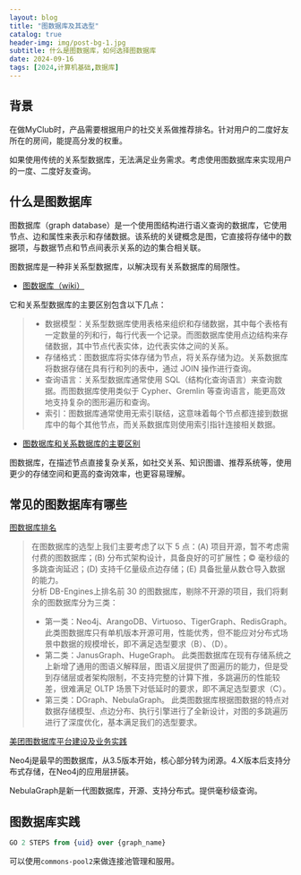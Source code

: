 ```yaml
---
layout: blog
title: "图数据库及其选型"
catalog: true
header-img: img/post-bg-1.jpg
subtitle: 什么是图数据库，如何选择图数据库
date: 2024-09-16
tags: [2024,计算机基础,数据库]
---
```


## 背景
在做MyClub时，产品需要根据用户的社交关系做推荐排名。针对用户的二度好友所在的房间，能提高分发的权重。

如果使用传统的关系型数据库，无法满足业务需求。考虑使用图数据库来实现用户的一度、二度好友查询。

## 什么是图数据库
图数据库（graph database）是一个使用图结构进行语义查询的数据库，它使用节点、边和属性来表示和存储数据。该系统的关键概念是图，它直接将存储中的数据项，与数据节点和节点间表示关系的边的集合相关联。

图数据库是一种非关系型数据库，以解决现有关系数据库的局限性。
+ [图数据库（wiki）](https://zh.wikipedia.org/zh-cn/%E5%9B%BE%E6%95%B0%E6%8D%AE%E5%BA%93)

它和关系型数据库的主要区别包含以下几点：
> + 数据模型：关系型数据库使用表格来组织和存储数据，其中每个表格有一定数量的列和行，每行代表一个记录。而图数据库使用点边结构来存储数据，其中节点代表实体，边代表实体之间的关系。
> + 存储格式：图数据库将实体存储为节点，将关系存储为边。关系数据库将数据存储在具有行和列的表中，通过 JOIN 操作进行查询。
> + 查询语言：关系型数据库通常使用 SQL（结构化查询语言）来查询数据。而图数据库使用类似于 Cypher、Gremlin 等查询语言，能更高效地支持复杂的图形遍历和查询。
> + 索引：图数据库通常使用无索引联结，这意味着每个节点都连接到数据库中的每个其他节点，而关系数据库则使用索引指针连接相关数据。

+ [图数据库和关系数据库的主要区别](https://www.nebula-graph.com.cn/posts/graph-database-vs-relational-database)

图数据库，在描述节点直接复杂关系，如社交关系、知识图谱、推荐系统等，使用更少的存储空间和更高的查询效率，也更容易理解。


## 常见的图数据库有哪些

[图数据库排名](https://db-engines.com/en/ranking/graph+dbms)
> 在图数据库的选型上我们主要考虑了以下 5 点：(A) 项目开源，暂不考虑需付费的图数据库；(B) 分布式架构设计，具备良好的可扩展性；© 毫秒级的多跳查询延迟；(D) 支持千亿量级点边存储；(E) 具备批量从数仓导入数据的能力。<br/>
> 分析 DB-Engines上排名前 30 的图数据库，剔除不开源的项目，我们将剩余的图数据库分为三类：
> + 第一类：Neo4j、ArangoDB、Virtuoso、TigerGraph、RedisGraph。 此类图数据库只有单机版本开源可用，性能优秀，但不能应对分布式场景中数据的规模增长，即不满足选型要求（B）、（D）。
> + 第二类：JanusGraph、HugeGraph。 此类图数据库在现有存储系统之上新增了通用的图语义解释层，图语义层提供了图遍历的能力，但是受到存储层或者架构限制，不支持完整的计算下推，多跳遍历的性能较差，很难满足 OLTP 场景下对低延时的要求，即不满足选型要求（C）。
> + 第三类：DGraph、NebulaGraph。 此类图数据库根据图数据的特点对数据存储模型、点边分布、执行引擎进行了全新设计，对图的多跳遍历进行了深度优化，基本满足我们的选型要求。

[美团图数据库平台建设及业务实践](https://tech.meituan.com/2021/04/01/nebula-graph-practice-in-meituan.html)

Neo4j是最早的图数据库，从3.5版本开始，核心部分转为闭源。4.X版本后支持分布式存储，在Neo4j的应用层拼装。

NebulaGraph是新一代图数据库，开源、支持分布式。提供毫秒级查询。 


## 图数据库实践

```SQL
GO 2 STEPS from {uid} over {graph_name}
```

可以使用`commons-pool2`来做连接池管理和服用。